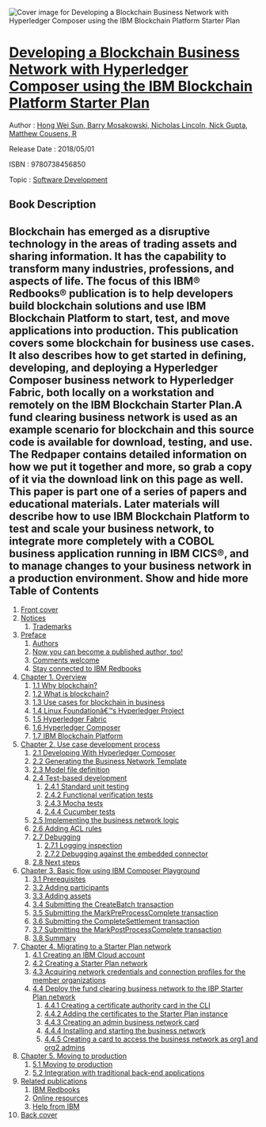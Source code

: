 ![Cover image for Developing a Blockchain Business Network with Hyperledger Composer using the IBM Blockchain Platform Starter Plan](https://imgdetail.ebookreading.net/cover/cover/20200215/EB9780738456850.jpg)

[Developing a Blockchain Business Network with Hyperledger Composer using the IBM Blockchain Platform Starter Plan](https://ebookreading.net/view/book/Developing+a+Blockchain+Business+Network+with+Hyperledger+Composer+using+the+IBM+Blockchain+Platform+Starter+Plan-EB9780738456850_1.html "Developing a Blockchain Business Network with Hyperledger Composer using the IBM Blockchain Platform Starter Plan")
====================================================================================================================

Author : [Hong Wei Sun](https://ebookreading.net/search/author/Hong+Wei+Sun),[ Barry Mosakowski](https://ebookreading.net/search/author/+Barry+Mosakowski),[ Nicholas Lincoln](https://ebookreading.net/search/author/+Nicholas+Lincoln),[ Nick Gupta](https://ebookreading.net/search/author/+Nick+Gupta),[ Matthew Cousens](https://ebookreading.net/search/author/+Matthew+Cousens),[ R](https://ebookreading.net/search/author/+R)

Release Date : 2018/05/01

ISBN : 9780738456850

Topic : [Software Development](https://ebookreading.net/search/category/software-development)

Book Description
-----------------

 Blockchain has emerged as a disruptive technology in the areas of trading assets and sharing information. It has the capability to transform many industries, professions, and aspects of life. The focus of this IBM® Redbooks® publication is to help developers build blockchain solutions and use IBM Blockchain Platform to start, test, and move applications into production.
This publication covers some blockchain for business use cases. It also describes how to get started in defining, developing, and deploying a Hyperledger Composer business network to Hyperledger Fabric, both locally on a workstation and remotely on the IBM Blockchain Starter Plan.A fund clearing business network is used as an example scenario for blockchain and this source code is available for download, testing, and use. The Redpaper contains detailed information on how we put it together and more, so grab a copy of it via the download link on this page as well.
This paper is part one of a series of papers and educational materials. Later materials will describe how to use IBM Blockchain Platform to test and scale your business network, to integrate more completely with a COBOL business application running in IBM CICS®, and to manage changes to your business network in a production environment.
        Show and hide more                
Table of Contents
-----------------

1. [Front cover](https://ebookreading.net/view/book/Developing+a+Blockchain+Business+Network+with+Hyperledger+Composer+using+the+IBM+Blockchain+Platform+Starter+Plan-EB9780738456850_1.html#ww457511)
1. [Notices](https://ebookreading.net/view/book/Developing+a+Blockchain+Business+Network+with+Hyperledger+Composer+using+the+IBM+Blockchain+Platform+Starter+Plan-EB9780738456850_3.html#ww460066)
    1. [Trademarks](https://ebookreading.net/view/book/Developing+a+Blockchain+Business+Network+with+Hyperledger+Composer+using+the+IBM+Blockchain+Platform+Starter+Plan-EB9780738456850_3.html#ww459879)
1. [Preface](https://ebookreading.net/view/book/Developing+a+Blockchain+Business+Network+with+Hyperledger+Composer+using+the+IBM+Blockchain+Platform+Starter+Plan-EB9780738456850_4.html#ww769426)
    1. [Authors](https://ebookreading.net/view/book/Developing+a+Blockchain+Business+Network+with+Hyperledger+Composer+using+the+IBM+Blockchain+Platform+Starter+Plan-EB9780738456850_4.html#ww776025)
    1. [Now you can become a published author, too!](https://ebookreading.net/view/book/Developing+a+Blockchain+Business+Network+with+Hyperledger+Composer+using+the+IBM+Blockchain+Platform+Starter+Plan-EB9780738456850_4.html#ww790737)
    1. [Comments welcome](https://ebookreading.net/view/book/Developing+a+Blockchain+Business+Network+with+Hyperledger+Composer+using+the+IBM+Blockchain+Platform+Starter+Plan-EB9780738456850_4.html#ww775129)
    1. [Stay connected to IBM Redbooks](https://ebookreading.net/view/book/Developing+a+Blockchain+Business+Network+with+Hyperledger+Composer+using+the+IBM+Blockchain+Platform+Starter+Plan-EB9780738456850_4.html#ww782351)
1. [Chapter 1. Overview](https://ebookreading.net/view/book/Developing+a+Blockchain+Business+Network+with+Hyperledger+Composer+using+the+IBM+Blockchain+Platform+Starter+Plan-EB9780738456850_5.html#ww460909)
    1. [1.1 Why blockchain?](https://ebookreading.net/view/book/Developing+a+Blockchain+Business+Network+with+Hyperledger+Composer+using+the+IBM+Blockchain+Platform+Starter+Plan-EB9780738456850_5.html#ww458965)
    1. [1.2 What is blockchain?](https://ebookreading.net/view/book/Developing+a+Blockchain+Business+Network+with+Hyperledger+Composer+using+the+IBM+Blockchain+Platform+Starter+Plan-EB9780738456850_5.html#ww461069)
    1. [1.3 Use cases for blockchain in business](https://ebookreading.net/view/book/Developing+a+Blockchain+Business+Network+with+Hyperledger+Composer+using+the+IBM+Blockchain+Platform+Starter+Plan-EB9780738456850_5.html#ww461074)
    1. [1.4 Linux Foundationâ€™s Hyperledger Project](https://ebookreading.net/view/book/Developing+a+Blockchain+Business+Network+with+Hyperledger+Composer+using+the+IBM+Blockchain+Platform+Starter+Plan-EB9780738456850_5.html#ww461080)
    1. [1.5 Hyperledger Fabric](https://ebookreading.net/view/book/Developing+a+Blockchain+Business+Network+with+Hyperledger+Composer+using+the+IBM+Blockchain+Platform+Starter+Plan-EB9780738456850_5.html#ww461082)
    1. [1.6 Hyperledger Composer](https://ebookreading.net/view/book/Developing+a+Blockchain+Business+Network+with+Hyperledger+Composer+using+the+IBM+Blockchain+Platform+Starter+Plan-EB9780738456850_5.html#ww461093)
    1. [1.7 IBM Blockchain Platform](https://ebookreading.net/view/book/Developing+a+Blockchain+Business+Network+with+Hyperledger+Composer+using+the+IBM+Blockchain+Platform+Starter+Plan-EB9780738456850_5.html#ww461097)
1. [Chapter 2. Use case development process](https://ebookreading.net/view/book/Developing+a+Blockchain+Business+Network+with+Hyperledger+Composer+using+the+IBM+Blockchain+Platform+Starter+Plan-EB9780738456850_6.html#ww458935)
    1. [2.1 Developing With Hyperledger Composer](https://ebookreading.net/view/book/Developing+a+Blockchain+Business+Network+with+Hyperledger+Composer+using+the+IBM+Blockchain+Platform+Starter+Plan-EB9780738456850_6.html#ww458965)
    1. [2.2 Generating the Business Network Template](https://ebookreading.net/view/book/Developing+a+Blockchain+Business+Network+with+Hyperledger+Composer+using+the+IBM+Blockchain+Platform+Starter+Plan-EB9780738456850_6.html#ww458971)
    1. [2.3 Model file definition](https://ebookreading.net/view/book/Developing+a+Blockchain+Business+Network+with+Hyperledger+Composer+using+the+IBM+Blockchain+Platform+Starter+Plan-EB9780738456850_6.html#ww462109)
    1. [2.4 Test-based development](https://ebookreading.net/view/book/Developing+a+Blockchain+Business+Network+with+Hyperledger+Composer+using+the+IBM+Blockchain+Platform+Starter+Plan-EB9780738456850_6.html#ww460934)
        1. [2.4.1 Standard unit testing](https://ebookreading.net/view/book/Developing+a+Blockchain+Business+Network+with+Hyperledger+Composer+using+the+IBM+Blockchain+Platform+Starter+Plan-EB9780738456850_6.html#ww534403)
        1. [2.4.2 Functional verification tests](https://ebookreading.net/view/book/Developing+a+Blockchain+Business+Network+with+Hyperledger+Composer+using+the+IBM+Blockchain+Platform+Starter+Plan-EB9780738456850_6.html#ww462992)
        1. [2.4.3 Mocha tests](https://ebookreading.net/view/book/Developing+a+Blockchain+Business+Network+with+Hyperledger+Composer+using+the+IBM+Blockchain+Platform+Starter+Plan-EB9780738456850_6.html#ww460951)
        1. [2.4.4 Cucumber tests](https://ebookreading.net/view/book/Developing+a+Blockchain+Business+Network+with+Hyperledger+Composer+using+the+IBM+Blockchain+Platform+Starter+Plan-EB9780738456850_6.html#ww460958)
    1. [2.5 Implementing the business network logic](https://ebookreading.net/view/book/Developing+a+Blockchain+Business+Network+with+Hyperledger+Composer+using+the+IBM+Blockchain+Platform+Starter+Plan-EB9780738456850_6.html#ww462636)
    1. [2.6 Adding ACL rules](https://ebookreading.net/view/book/Developing+a+Blockchain+Business+Network+with+Hyperledger+Composer+using+the+IBM+Blockchain+Platform+Starter+Plan-EB9780738456850_6.html#ww461180)
    1. [2.7 Debugging](https://ebookreading.net/view/book/Developing+a+Blockchain+Business+Network+with+Hyperledger+Composer+using+the+IBM+Blockchain+Platform+Starter+Plan-EB9780738456850_6.html#ww461185)
        1. [2.7.1 Logging inspection](https://ebookreading.net/view/book/Developing+a+Blockchain+Business+Network+with+Hyperledger+Composer+using+the+IBM+Blockchain+Platform+Starter+Plan-EB9780738456850_6.html#ww461189)
        1. [2.7.2 Debugging against the embedded connector](https://ebookreading.net/view/book/Developing+a+Blockchain+Business+Network+with+Hyperledger+Composer+using+the+IBM+Blockchain+Platform+Starter+Plan-EB9780738456850_6.html#ww461374)
    1. [2.8 Next steps](https://ebookreading.net/view/book/Developing+a+Blockchain+Business+Network+with+Hyperledger+Composer+using+the+IBM+Blockchain+Platform+Starter+Plan-EB9780738456850_6.html#ww460977)
1. [Chapter 3. Basic flow using IBM Composer Playground](https://ebookreading.net/view/book/Developing+a+Blockchain+Business+Network+with+Hyperledger+Composer+using+the+IBM+Blockchain+Platform+Starter+Plan-EB9780738456850_7.html#ww458935)
    1. [3.1 Prerequisites](https://ebookreading.net/view/book/Developing+a+Blockchain+Business+Network+with+Hyperledger+Composer+using+the+IBM+Blockchain+Platform+Starter+Plan-EB9780738456850_7.html#ww458965)
    1. [3.2 Adding participants](https://ebookreading.net/view/book/Developing+a+Blockchain+Business+Network+with+Hyperledger+Composer+using+the+IBM+Blockchain+Platform+Starter+Plan-EB9780738456850_7.html#ww460920)
    1. [3.3 Adding assets](https://ebookreading.net/view/book/Developing+a+Blockchain+Business+Network+with+Hyperledger+Composer+using+the+IBM+Blockchain+Platform+Starter+Plan-EB9780738456850_7.html#ww460941)
    1. [3.4 Submitting the CreateBatch transaction](https://ebookreading.net/view/book/Developing+a+Blockchain+Business+Network+with+Hyperledger+Composer+using+the+IBM+Blockchain+Platform+Starter+Plan-EB9780738456850_7.html#ww460979)
    1. [3.5 Submitting the MarkPreProcessComplete transaction](https://ebookreading.net/view/book/Developing+a+Blockchain+Business+Network+with+Hyperledger+Composer+using+the+IBM+Blockchain+Platform+Starter+Plan-EB9780738456850_7.html#ww460993)
    1. [3.6 Submitting the CompleteSettlement transaction](https://ebookreading.net/view/book/Developing+a+Blockchain+Business+Network+with+Hyperledger+Composer+using+the+IBM+Blockchain+Platform+Starter+Plan-EB9780738456850_7.html#ww461002)
    1. [3.7 Submitting the MarkPostProcessComplete transaction](https://ebookreading.net/view/book/Developing+a+Blockchain+Business+Network+with+Hyperledger+Composer+using+the+IBM+Blockchain+Platform+Starter+Plan-EB9780738456850_7.html#ww461016)
    1. [3.8 Summary](https://ebookreading.net/view/book/Developing+a+Blockchain+Business+Network+with+Hyperledger+Composer+using+the+IBM+Blockchain+Platform+Starter+Plan-EB9780738456850_7.html#ww461026)
1. [Chapter 4. Migrating to a Starter Plan network](https://ebookreading.net/view/book/Developing+a+Blockchain+Business+Network+with+Hyperledger+Composer+using+the+IBM+Blockchain+Platform+Starter+Plan-EB9780738456850_8.html#ww458935)
    1. [4.1 Creating an IBM Cloud account](https://ebookreading.net/view/book/Developing+a+Blockchain+Business+Network+with+Hyperledger+Composer+using+the+IBM+Blockchain+Platform+Starter+Plan-EB9780738456850_8.html#ww460913)
    1. [4.2 Creating a Starter Plan network](https://ebookreading.net/view/book/Developing+a+Blockchain+Business+Network+with+Hyperledger+Composer+using+the+IBM+Blockchain+Platform+Starter+Plan-EB9780738456850_8.html#ww460952)
    1. [4.3 Acquiring network credentials and connection profiles for the member organizations](https://ebookreading.net/view/book/Developing+a+Blockchain+Business+Network+with+Hyperledger+Composer+using+the+IBM+Blockchain+Platform+Starter+Plan-EB9780738456850_8.html#ww461132)
    1. [4.4 Deploy the fund clearing business network to the IBP Starter Plan network](https://ebookreading.net/view/book/Developing+a+Blockchain+Business+Network+with+Hyperledger+Composer+using+the+IBM+Blockchain+Platform+Starter+Plan-EB9780738456850_8.html#ww461144)
        1. [4.4.1 Creating a certificate authority card in the CLI](https://ebookreading.net/view/book/Developing+a+Blockchain+Business+Network+with+Hyperledger+Composer+using+the+IBM+Blockchain+Platform+Starter+Plan-EB9780738456850_8.html#ww461150)
        1. [4.4.2 Adding the certificates to the Starter Plan instance](https://ebookreading.net/view/book/Developing+a+Blockchain+Business+Network+with+Hyperledger+Composer+using+the+IBM+Blockchain+Platform+Starter+Plan-EB9780738456850_8.html#ww461167)
        1. [4.4.3 Creating an admin business network card](https://ebookreading.net/view/book/Developing+a+Blockchain+Business+Network+with+Hyperledger+Composer+using+the+IBM+Blockchain+Platform+Starter+Plan-EB9780738456850_8.html#ww461249)
        1. [4.4.4 Installing and starting the business network](https://ebookreading.net/view/book/Developing+a+Blockchain+Business+Network+with+Hyperledger+Composer+using+the+IBM+Blockchain+Platform+Starter+Plan-EB9780738456850_8.html#ww461269)
        1. [4.4.5 Creating a card to access the business network as org1 and org2 admins](https://ebookreading.net/view/book/Developing+a+Blockchain+Business+Network+with+Hyperledger+Composer+using+the+IBM+Blockchain+Platform+Starter+Plan-EB9780738456850_8.html#ww464393)
1. [Chapter 5. Moving to production](https://ebookreading.net/view/book/Developing+a+Blockchain+Business+Network+with+Hyperledger+Composer+using+the+IBM+Blockchain+Platform+Starter+Plan-EB9780738456850_9.html#ww458935)
    1. [5.1 Moving to production](https://ebookreading.net/view/book/Developing+a+Blockchain+Business+Network+with+Hyperledger+Composer+using+the+IBM+Blockchain+Platform+Starter+Plan-EB9780738456850_9.html#ww458965)
    1. [5.2 Integration with traditional back-end applications](https://ebookreading.net/view/book/Developing+a+Blockchain+Business+Network+with+Hyperledger+Composer+using+the+IBM+Blockchain+Platform+Starter+Plan-EB9780738456850_9.html#ww460912)
1. [Related publications](https://ebookreading.net/view/book/Developing+a+Blockchain+Business+Network+with+Hyperledger+Composer+using+the+IBM+Blockchain+Platform+Starter+Plan-EB9780738456850_10.html#ww454348)
    1. [IBM Redbooks](https://ebookreading.net/view/book/Developing+a+Blockchain+Business+Network+with+Hyperledger+Composer+using+the+IBM+Blockchain+Platform+Starter+Plan-EB9780738456850_10.html#ww454350)
    1. [Online resources](https://ebookreading.net/view/book/Developing+a+Blockchain+Business+Network+with+Hyperledger+Composer+using+the+IBM+Blockchain+Platform+Starter+Plan-EB9780738456850_10.html#ww455988)
    1. [Help from IBM](https://ebookreading.net/view/book/Developing+a+Blockchain+Business+Network+with+Hyperledger+Composer+using+the+IBM+Blockchain+Platform+Starter+Plan-EB9780738456850_10.html#ww456261)
1. [Back cover](https://ebookreading.net/view/book/Developing+a+Blockchain+Business+Network+with+Hyperledger+Composer+using+the+IBM+Blockchain+Platform+Starter+Plan-EB9780738456850_11.html#ww465861)
